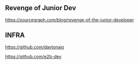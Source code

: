 

## Revenge of Junior Dev
https://sourcegraph.com/blog/revenge-of-the-junior-developer


## INFRA 

https://github.com/daytonaio


https://github.com/e2b-dev
